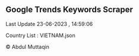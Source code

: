 

## Google Trends Keywords Scraper 
 
Last Update 23-06-2023 , 14:59:06

Country List :
VIETNAM.json



© Abdul Muttaqin 
